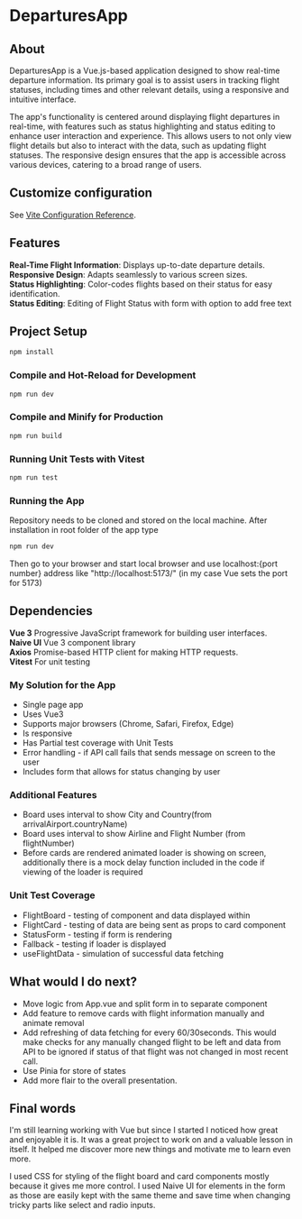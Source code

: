 # DeparturesApp


## About
DeparturesApp is a Vue.js-based application designed to show real-time departure information. Its primary goal is to assist users in tracking flight statuses, including times and other relevant details, using a responsive and intuitive interface.

The app's functionality is centered around displaying flight departures in real-time, with features such as status highlighting and status editing to enhance user interaction and experience. This allows users to not only view flight details but also to interact with the data, such as updating flight statuses. The responsive design ensures that the app is accessible across various devices, catering to a broad range of users.

## Customize configuration

See [Vite Configuration Reference](https://vitejs.dev/config/).

## Features

**Real-Time Flight Information**: Displays up-to-date departure details.  
**Responsive Design**: Adapts seamlessly to various screen sizes.  
**Status Highlighting**: Color-codes flights based on their status for easy identification.  
**Status Editing**: Editing of Flight Status with form with option to add free text

## Project Setup

```sh
npm install
```

### Compile and Hot-Reload for Development

```sh
npm run dev
```

### Compile and Minify for Production

```sh
npm run build
```

### Running Unit Tests with Vitest

```sh
npm run test
```

### Running the App

Repository needs to be cloned and stored on the local machine. After installation in root folder of the app type  
```sh
npm run dev
```  
Then go to your browser and start local browser and use localhost:{port number} address like "http://localhost:5173/" (in my case Vue sets the port for 5173)


## Dependencies

**Vue 3** Progressive JavaScript framework for building user interfaces.  
**Naive UI** Vue 3 component library  
**Axios** Promise-based HTTP client for making HTTP requests.  
**Vitest** For unit testing


### My Solution for the App

* Single page app  
* Uses Vue3  
* Supports major browsers (Chrome, Safari, Firefox, Edge)  
* Is responsive  
* Has Partial test coverage with Unit Tests  
* Error handling - if API call fails that sends message on screen to the user  
* Includes form that allows for status changing by user  


### Additional Features

* Board uses interval to show City and Country(from arrivalAirport.countryName)  
* Board uses interval to show Airline and Flight Number (from flightNumber)  
* Before cards are rendered animated loader is showing on screen, additionally there is a mock delay function included in the code if viewing of the loader is required  


### Unit Test Coverage

* FlightBoard - testing of component and data displayed within  
* FlightCard - testing of data are being sent as props to card component  
* StatusForm - testing if form is rendering  
* Fallback - testing if loader is displayed  
* useFlightData - simulation of successful data fetching


## What would I do next?

* Move logic from App.vue and split form in to separate component  
* Add feature to remove cards with flight information manually and animate removal  
* Add refreshing of data fetching for every 60/30seconds. This would make checks for any manually changed flight to be left and data from API to be ignored if status of that flight was not changed in most recent call. 
* Use Pinia for store of states
* Add more flair to the overall presentation.


## Final words

I'm still learning working with Vue but since I started I noticed how great and enjoyable it is. It was a great project to work on and a valuable lesson in itself. It helped me discover more new things and motivate me to learn even more.  

I used CSS for styling of the flight board and card components mostly because it gives me more control. I used Naive UI for elements in the form as those are easily kept with the same theme and save time when changing tricky parts like select and radio inputs.
